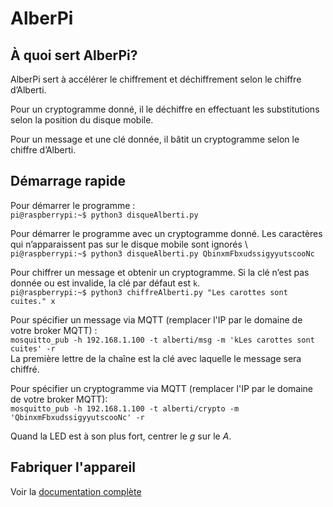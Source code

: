 # AlberPi

## À quoi sert AlberPi?

AlberPi sert à accélérer le chiffrement et déchiffrement selon le chiffre d’Alberti. 

Pour un cryptogramme donné, il le déchiffre en effectuant les substitutions selon la position du disque mobile.

Pour un message et une clé donnée, il bâtit un cryptogramme selon le chiffre d’Alberti.

## Démarrage rapide

Pour démarrer le programme : \
`pi@raspberrypi:~$ python3 disqueAlberti.py`  

Pour démarrer le programme avec un cryptogramme donné. Les caractères qui n’apparaissent pas sur le disque mobile sont ignorés \  
`pi@raspberrypi:~$ python3 disqueAlberti.py QbinxmFbxudssigyyutscooNc`

Pour chiffrer un message et obtenir un cryptogramme. Si la clé n’est pas donnée ou est invalide, la clé par défaut est `k`.   \
`pi@raspberrypi:~$ python3 chiffreAlberti.py "Les carottes sont cuites." x` 

Pour spécifier un message via MQTT (remplacer l'IP par le domaine de votre broker MQTT) : \
`mosquitto_pub -h 192.168.1.100 -t alberti/msg -m 'kLes carottes sont cuites' -r`\
La première lettre de la chaîne est la clé avec laquelle le message sera chiffré.

Pour spécifier un cryptogramme via MQTT (remplacer l'IP par le domaine de votre broker MQTT):\
`mosquitto_pub -h 192.168.1.100 -t alberti/crypto -m 'QbinxmFbxudssigyyutscooNc' -r`

Quand la LED est à son plus fort, centrer le *g* sur le *A*.
 
## Fabriquer l'appareil
Voir la [documentation complète](documentation/Alberti.pdf)
